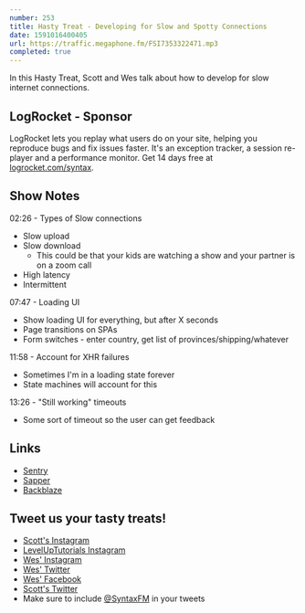 ```yaml
---
number: 253
title: Hasty Treat - Developing for Slow and Spotty Connections
date: 1591016400405
url: https://traffic.megaphone.fm/FSI7353322471.mp3
completed: true
---
```


In this Hasty Treat, Scott and Wes talk about how to develop for slow internet connections. 

## LogRocket - Sponsor
LogRocket lets you replay what users do on your site, helping you reproduce bugs and fix issues faster. It's an exception tracker, a session re-player and a performance monitor. Get 14 days free at [logrocket.com/syntax](https://logrocket.com/syntax).

## Show Notes

02:26 - Types of Slow connections

* Slow upload
* Slow download
  * This could be that your kids are watching a show and your partner is on a zoom call
* High latency
* Intermittent

07:47 - Loading UI 

* Show loading UI for everything, but after X seconds
* Page transitions on SPAs
* Form switches - enter country, get list of provinces/shipping/whatever

11:58 - Account for XHR failures 

* Sometimes I'm in a loading state forever
* State machines will account for this

13:26 - "Still working" timeouts

* Some sort of timeout so the user can get feedback

## Links
* [Sentry](https://sentry.io)
* [Sapper](https://sapper.svelte.dev/)
* [Backblaze](https://www.backblaze.com/)

## Tweet us your tasty treats!
* [Scott's Instagram](https://www.instagram.com/stolinski/)
* [LevelUpTutorials Instagram](https://www.instagram.com/LevelUpTutorials/)
* [Wes' Instagram](https://www.instagram.com/wesbos/)
* [Wes' Twitter](https://twitter.com/wesbos)
* [Wes' Facebook](https://www.facebook.com/wesbos.developer)
* [Scott's Twitter](https://twitter.com/stolinski)
* Make sure to include [@SyntaxFM](https://twitter.com/SyntaxFM) in your tweets